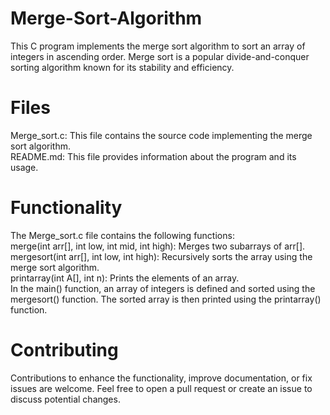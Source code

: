 # Merge-Sort-Algorithm
This C program implements the merge sort algorithm to sort an array of integers in ascending order. Merge sort is a popular divide-and-conquer sorting algorithm known for its stability and efficiency.

# Files
Merge_sort.c: This file contains the source code implementing the merge sort algorithm.
<br>
README.md: This file provides information about the program and its usage.

# Functionality
The Merge_sort.c file contains the following functions:
<br>
merge(int arr[], int low, int mid, int high): Merges two subarrays of arr[].
<br>
mergesort(int arr[], int low, int high): Recursively sorts the array using the merge sort algorithm.
<br>
printarray(int A[], int n): Prints the elements of an array.
<br>
In the main() function, an array of integers is defined and sorted using the mergesort() function. The sorted array is then printed using the printarray() function.

# Contributing
Contributions to enhance the functionality, improve documentation, or fix issues are welcome. Feel free to open a pull request or create an issue to discuss potential changes.
